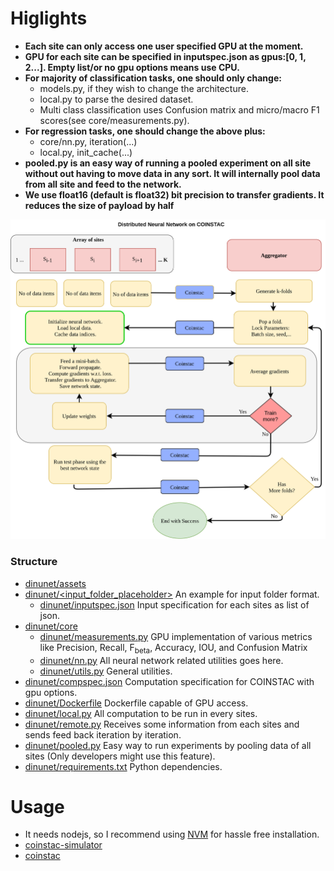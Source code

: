 # Higlights
* **Each site can only access one user specified GPU at the moment.** 
* **GPU for each site can be specified in inputspec.json as gpus:[0, 1, 2...]. Empty list/or no gpu options means use CPU.**
* **For majority of classification tasks, one should only change:**
    * models.py, if they wish to change the architecture.
    * local.py to parse the desired dataset.
    * Multi class classification uses Confusion matrix and micro/macro F1 scores(see core/measurements.py). 
* **For regression tasks, one should change the above plus:**
    * core/nn.py, iteration(...)
    * local.py, init_cache(...)
* **pooled.py is an easy way of running a pooled experiment on all site without out having to move data in any sort. It will internally pool data from all site and feed to the network.**
* **We use float16 (default is float32) bit precision to transfer gradients. It reduces the size of payload by half**

![DINUNET](assets/dinunet.png)
### Structure
* [dinunet/assets](https://github.com/trendscenter/dinunet/tree/master/assets)
* [dinunet/<input_folder_placeholder>](https://github.com/trendscenter/dinunet/tree/master/test) An example for input folder format.
    * [dinunet/inputspec.json](https://github.com/trendscenter/dinunet/blob/master/test/inputspec.json) Input specification for each sites as list of json.
* [dinunet/core](https://github.com/trendscenter/dinunet/tree/master/core)
    * [dinunet/measurements.py](https://github.com/trendscenter/dinunet/blob/master/core/measurements.py) GPU implementation of various metrics like Precision, Recall, F<sub>beta</sub>, Accuracy, IOU, and Confusion Matrix
    * [dinunet/nn.py](https://github.com/trendscenter/dinunet/blob/master/core/nn.py) All neural network related utilities goes here.
    * [dinunet/utils.py](https://github.com/trendscenter/dinunet/blob/master/core/utils.py) General utilities.
* [dinunet/compspec.json](https://github.com/trendscenter/dinunet/blob/master/compspec.json) Computation specification for COINSTAC with gpu options.
* [dinunet/Dockerfile](https://github.com/trendscenter/dinunet/blob/master/Dockerfile) Dockerfile capable of GPU access.
* [dinunet/local.py](https://github.com/trendscenter/dinunet/blob/master/local.py) All computation to be run in every sites.
* [dinunet/remote.py](https://github.com/trendscenter/dinunet/blob/remote.py) Receives some information from each sites and sends feed back iteration by iteration.
* [dinunet/pooled.py](https://github.com/trendscenter/dinunet/blob/pooled.py) Easy way to run experiments by pooling data of all sites (Only developers might use this feature).
* [dinunet/requirements.txt](https://github.com/trendscenter/dinunet/blob/master/requirements.txt) Python dependencies.

# Usage
* It needs nodejs, so I recommend using [NVM](https://github.com/nvm-sh/nvm) for hassle free installation.
* [coinstac-simulator](https://github.com/trendscenter/coinstac/tree/master/packages/coinstac-simulator)
* [coinstac](https://github.com/trendscenter/coinstac)

